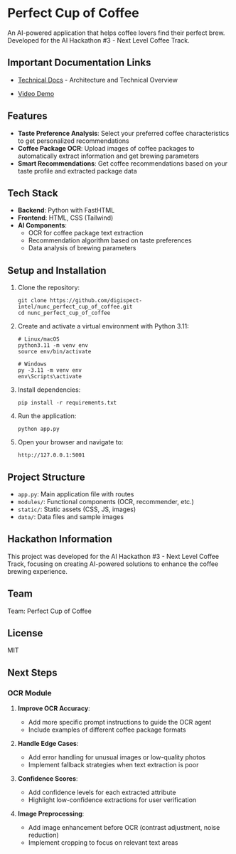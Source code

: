# Perfect Cup of Coffee

An AI-powered application that helps coffee lovers find their perfect brew. Developed for the AI Hackathon #3 - Next Level Coffee Track.


## Important Documentation Links

- [Technical Docs](https://github.com/digispect-intel/nunc_perfect_cup_of_coffee/blob/main/technical_documentation.md) - Architecture and Technical Overview

- [Video Demo](https://youtu.be/DpqX16TDFxY)

## Features

- **Taste Preference Analysis**: Select your preferred coffee characteristics to get personalized recommendations
- **Coffee Package OCR**: Upload images of coffee packages to automatically extract information and get brewing parameters
- **Smart Recommendations**: Get coffee recommendations based on your taste profile and extracted package data

## Tech Stack

- **Backend**: Python with FastHTML
- **Frontend**: HTML, CSS (Tailwind)
- **AI Components**: 
  - OCR for coffee package text extraction
  - Recommendation algorithm based on taste preferences
  - Data analysis of brewing parameters

## Setup and Installation

1. Clone the repository:
   ```
   git clone https://github.com/digispect-intel/nunc_perfect_cup_of_coffee.git
   cd nunc_perfect_cup_of_coffee
   ```

2. Create and activate a virtual environment with Python 3.11:
   ```
   # Linux/macOS
   python3.11 -m venv env
   source env/bin/activate
   
   # Windows
   py -3.11 -m venv env
   env\Scripts\activate
   ```

3. Install dependencies:
   ```
   pip install -r requirements.txt
   ```

4. Run the application:
   ```
   python app.py
   ```

5. Open your browser and navigate to:
   ```
   http://127.0.0.1:5001
   ```
   
## Project Structure

- `app.py`: Main application file with routes
- `modules/`: Functional components (OCR, recommender, etc.)
- `static/`: Static assets (CSS, JS, images)
- `data/`: Data files and sample images

## Hackathon Information

This project was developed for the AI Hackathon #3 - Next Level Coffee Track, focusing on creating AI-powered solutions to enhance the coffee brewing experience.

## Team

Team: Perfect Cup of Coffee

## License

MIT

## Next Steps

### OCR Module

1. **Improve OCR Accuracy**:
   - Add more specific prompt instructions to guide the OCR agent
   - Include examples of different coffee package formats

2. **Handle Edge Cases**:
   - Add error handling for unusual images or low-quality photos
   - Implement fallback strategies when text extraction is poor

3. **Confidence Scores**:
   - Add confidence levels for each extracted attribute
   - Highlight low-confidence extractions for user verification

4. **Image Preprocessing**:
   - Add image enhancement before OCR (contrast adjustment, noise reduction)
   - Implement cropping to focus on relevant text areas
